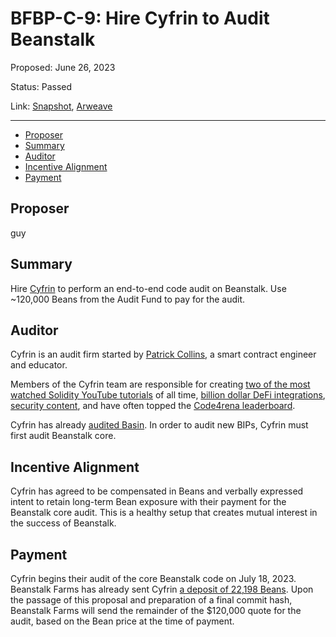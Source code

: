 # BFBP-C-9: Hire Cyfrin to Audit Beanstalk

Proposed: June 26, 2023

Status: Passed

Link: [Snapshot](https://snapshot.org/#/beanstalkfarmsbudget.eth/proposal/0xba995682016736af8bfb8cc4a25adec8a46fdc1c09374e0d02af84483954f44a), [Arweave](https://arweave.net/KIhRq85flzNgz0tgzqsbV1QWq2RVjWprcjrhwJx7p7E)

---

- [Proposer](#proposer)
- [Summary](#summary)
- [Auditor](#auditor)
- [Incentive Alignment](#incentive-alignment)
- [Payment](#payment)

## Proposer

guy

## Summary

Hire [Cyfrin](https://www.cyfrin.io/) to perform an end-to-end code audit on Beanstalk. Use ~120,000 Beans from the Audit Fund to pay for the audit.

## Auditor

Cyfrin is an audit firm started by [Patrick Collins](https://twitter.com/PatrickAlphaC), a smart contract engineer and educator.

Members of the Cyfrin team are responsible for creating [two of the most watched Solidity YouTube tutorials](https://www.youtube.com/watch?v=gyMwXuJrbJQ) of all time, [billion dollar DeFi integrations](https://compound.finance/governance/proposals/119), [security content](https://www.youtube.com/watch?v=TmZ8gH-toX0), and have often topped the [Code4rena leaderboard](https://code4rena.com/leaderboard).

Cyfrin has already [audited Basin](https://arweave.net/usT3ClfjHwpX32OXnh5De1aH79csX1PMoXJCghXBaps). In order to audit new BIPs, Cyfrin must first audit Beanstalk core.

## Incentive Alignment

Cyfrin has agreed to be compensated in Beans and verbally expressed intent to retain long-term Bean exposure with their payment for the Beanstalk core audit. This is a healthy setup that creates mutual interest in the success of Beanstalk.

## Payment

Cyfrin begins their audit of the core Beanstalk code on July 18, 2023. Beanstalk Farms has already sent Cyfrin [a deposit of 22,198 Beans](https://etherscan.io/tx/0x511081a8b920466f74741e3270ac9f02d8addf696fb09566ef092a851cbe67ce). Upon the passage of this proposal and preparation of a final commit hash, Beanstalk Farms will send the remainder of the $120,000 quote for the audit, based on the Bean price at the time of payment.
